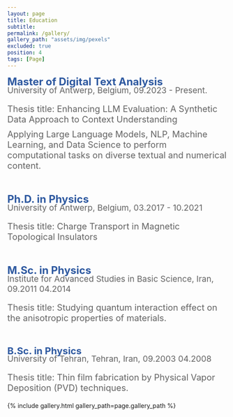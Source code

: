 ```yaml
---
layout: page
title: Education
subtitle: 
permalink: /gallery/
gallery_path: "assets/img/pexels"
excluded: true
position: 4
tags: [Page]
---
```


<span style="font-size:24px; color: rgba(46, 89, 160,1);font-weight: bold; margin-bottom: 0px;">Master of Digital Text Analysis</span>
<p style="font-size:19px; color: rgba(100, 100, 100,1); margin-top: -20px;margin-left:0px;">
  University of Antwerp, Belgium, 09.2023 - Present.
  </p>
<p style="color: rgba(100, 100, 100,1); font-size:20px; margin-top: 0px; margin-left: 0px;">
  Thesis title: Enhancing LLM Evaluation: A Synthetic Data Approach to Context Understanding
</p>
<p style="font-size:20px; margin-top: 0px; margin-top: -10px; margin-left: 0px;color: rgba(100, 100, 100,1);">
   Applying Large Language Models, NLP, Machine Learning, and Data Science to perform computational tasks on diverse textual and numerical content.
</p>

<p style="margin-bottom: 50px;"></p>

<span style="font-size:24px; color: rgba(46, 89, 160,1);font-weight: bold; margin-bottom: 0px;">Ph.D. in Physics</span>
<p style="color: rgba(100, 100, 100,1); font-size:19px; margin-top: -20px;margin-left:0px;">
  University of Antwerp, Belgium, 03.2017 - 10.2021
</p>
<p style="color: rgba(100, 100, 100,1); font-size:20px;margin-top: 0px; margin-left: 0px;">
  Thesis title: Charge Transport in Magnetic Topological Insulators
</p>

<p style="margin-bottom: 50px;"></p>

<span style="font-size:24px; color: rgba(46, 89, 160,1);font-weight: bold; margin-bottom: 0px;">M.Sc. in Physics</span>
<p style="color: rgba(100, 100, 100,1); font-size:19px; margin-top: -20px;margin-left:0px;">
  Institute for Advanced Studies in Basic Science, Iran, 09.2011 04.2014
</p>
<p style="margin-top: 0px; color: rgba(100, 100, 100,1);margin-left: 0px;font-size:20px;">
  Thesis title: Studying quantum interaction effect on the anisotropic properties of materials.
</p>

<p style="margin-bottom: 50px;"></p>


<span style="font-size:22px; color: rgba(46, 89, 160,1);font-weight: bold; margin-bottom: 0px;">B.Sc. in Physics</span>
<p style="color: rgba(100, 100, 100,1); font-size:19px; margin-top: -20px;margin-left:0px;">
    University of Tehran, Tehran, Iran, 09.2003 04.2008
</p>
<p style="margin-top: 0px;color: rgba(100, 100, 100,1);font-size:20px; margin-left: 0px;">
  Thesis title: Thin film fabrication by Physical Vapor Deposition (PVD) techniques.
</p>



{% include gallery.html gallery_path=page.gallery_path %}
